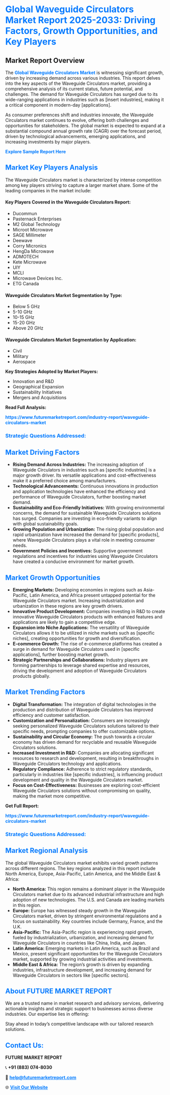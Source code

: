 <h1 style="color: #007BFF;">Global Waveguide Circulators Market Report 2025-2033: Driving Factors, Growth Opportunities, and Key Players</h1>

<section id="overview">
<h2>Market Report Overview</h2>
<p>The <a href="https://www.futuremarketreport.com/industry-report/waveguide-circulators-market" style="color: #007BFF; text-decoration: none;"><strong>Global Waveguide Circulators Market</strong></a> is witnessing significant growth, driven by increasing demand across various industries. This report delves into the key aspects of the Waveguide Circulators market, providing a comprehensive analysis of its current status, future potential, and challenges. The demand for Waveguide Circulators has surged due to its wide-ranging applications in industries such as [insert industries], making it a critical component in modern-day [applications].</p>
<p>As consumer preferences shift and industries innovate, the Waveguide Circulators market continues to evolve, offering both challenges and opportunities for stakeholders. The global market is expected to expand at a substantial compound annual growth rate (CAGR) over the forecast period, driven by technological advancements, emerging applications, and increasing investments by major players.</p>
</section>

<section id="overview">
<p><a href="https://www.futuremarketreport.com/request-sample/reportId=91918" style="color: #007BFF; text-decoration: none;"><strong>Explore Sample Report Here</strong></a></p>
</section>

<section id="key-players">
<h2 style="color: #007BFF;">Market Key Players Analysis</h2>
<p>The Waveguide Circulators market is characterized by intense competition among key players striving to capture a larger market share. Some of the leading companies in the market include:</p>
<h4>Key Players Covered in the Waveguide Circulators Report:</h4>
<ul><li>Ducommun</li><li>Pasternack Enterprises</li><li>M2 Global Technology</li><li>Microot Microwave</li><li>SAGE Millimeter</li><li>Deewave</li><li>Corry Micronics</li><li>HengDa Microwave</li><li>ADMOTECH</li><li>Kete Microwave</li><li>UIY</li><li>MCLI</li><li>Microwave Devices Inc.</li><li>ETG Canada</li></ul>
<h4>Waveguide Circulators Market Segmentation by Type:</h4>
<ul><li>Below 5 GHz</li><li>5-10 GHz</li><li>10-15 GHz</li><li>15-20 GHz</li><li>Above 20 GHz</li></ul>

<h4>Waveguide Circulators Market Segmentation by Application:</h4>
<ul><li>Civil</li><li>Military</li><li>Aerospace</li></ul>
<p><strong>Key Strategies Adopted by Market Players:</strong></p>
<ul>
<li>Innovation and R&D</li>
<li>Geographical Expansion</li>
<li>Sustainability Initiatives</li>
<li>Mergers and Acquisitions</li>
</ul>
</section>

<section>
<p><strong>Read Full Analysis: </strong></p><a href="https://www.futuremarketreport.com/industry-report/waveguide-circulators-market" style="color: #007BFF; text-decoration: none;"><strong>https://www.futuremarketreport.com/industry-report/waveguide-circulators-market</strong></a>
<h3 style="color: #007BFF;">Strategic Questions Addressed:</h3>
</section>

<section id="driving-factors">
<h2 style="color: #007BFF;">Market Driving Factors</h2>
<ul>
<li><strong>Rising Demand Across Industries:</strong> The increasing adoption of Waveguide Circulators in industries such as [specific industries] is a major growth driver. Its versatile applications and cost-effectiveness make it a preferred choice among manufacturers.</li>
<li><strong>Technological Advancements:</strong> Continuous innovations in production and application technologies have enhanced the efficiency and performance of Waveguide Circulators, further boosting market demand.</li>
<li><strong>Sustainability and Eco-Friendly Initiatives:</strong> With growing environmental concerns, the demand for sustainable Waveguide Circulators solutions has surged. Companies are investing in eco-friendly variants to align with global sustainability goals.</li>
<li><strong>Growing Population and Urbanization:</strong> The rising global population and rapid urbanization have increased the demand for [specific products], where Waveguide Circulators plays a vital role in meeting consumer needs.</li>
<li><strong>Government Policies and Incentives:</strong> Supportive government regulations and incentives for industries using Waveguide Circulators have created a conducive environment for market growth.</li>
</ul>
</section>

<section id="growth-opportunities">
<h2 style="color: #007BFF;">Market Growth Opportunities</h2>
<ul>
<li><strong>Emerging Markets:</strong> Developing economies in regions such as Asia-Pacific, Latin America, and Africa present untapped potential for the Waveguide Circulators market. Increasing industrialization and urbanization in these regions are key growth drivers.</li>
<li><strong>Innovative Product Development:</strong> Companies investing in R&D to create innovative Waveguide Circulators products with enhanced features and applications are likely to gain a competitive edge.</li>
<li><strong>Expansion into Niche Applications:</strong> The versatility of Waveguide Circulators allows it to be utilized in niche markets such as [specific niches], creating opportunities for growth and diversification.</li>
<li><strong>E-commerce Growth:</strong> The rise of e-commerce platforms has created a surge in demand for Waveguide Circulators used in [specific applications], further boosting market growth.</li>
<li><strong>Strategic Partnerships and Collaborations:</strong> Industry players are forming partnerships to leverage shared expertise and resources, driving the development and adoption of Waveguide Circulators products globally.</li>
</ul>
</section>

<section id="trending-factors">
<h2 style="color: #007BFF;">Market Trending Factors</h2>
<ul>
<li><strong>Digital Transformation:</strong> The integration of digital technologies in the production and distribution of Waveguide Circulators has improved efficiency and customer satisfaction.</li>
<li><strong>Customization and Personalization:</strong> Consumers are increasingly seeking personalized Waveguide Circulators solutions tailored to their specific needs, prompting companies to offer customizable options.</li>
<li><strong>Sustainability and Circular Economy:</strong> The push towards a circular economy has driven demand for recyclable and reusable Waveguide Circulators solutions.</li>
<li><strong>Increased Investment in R&D:</strong> Companies are allocating significant resources to research and development, resulting in breakthroughs in Waveguide Circulators technology and applications.</li>
<li><strong>Regulatory Compliance:</strong> Adherence to strict regulatory standards, particularly in industries like [specific industries], is influencing product development and quality in the Waveguide Circulators market.</li>
<li><strong>Focus on Cost-Effectiveness:</strong> Businesses are exploring cost-efficient Waveguide Circulators solutions without compromising on quality, making the market more competitive.</li>
</ul>
</section>

<section>
<p><strong>Get Full Report: </strong></p><a href="https://www.futuremarketreport.com/industry-report/waveguide-circulators-market" style="color: #007BFF; text-decoration: none;"><strong>https://www.futuremarketreport.com/industry-report/waveguide-circulators-market</strong></a>
<h3 style="color: #007BFF;">Strategic Questions Addressed:</h3>
</section>


<section id="regional-analysis">
<h2 style="color: #007BFF;">Market Regional Analysis</h2>
<p>The global Waveguide Circulators market exhibits varied growth patterns across different regions. The key regions analyzed in this report include North America, Europe, Asia-Pacific, Latin America, and the Middle East & Africa:</p>
<ul>
<li><strong>North America:</strong> This region remains a dominant player in the Waveguide Circulators market due to its advanced industrial infrastructure and high adoption of new technologies. The U.S. and Canada are leading markets in this region.</li>
<li><strong>Europe:</strong> Europe has witnessed steady growth in the Waveguide Circulators market, driven by stringent environmental regulations and a focus on sustainability. Key countries include Germany, France, and the U.K.</li>
<li><strong>Asia-Pacific:</strong> The Asia-Pacific region is experiencing rapid growth, fueled by industrialization, urbanization, and increasing demand for Waveguide Circulators in countries like China, India, and Japan.</li>
<li><strong>Latin America:</strong> Emerging markets in Latin America, such as Brazil and Mexico, present significant opportunities for the Waveguide Circulators market, supported by growing industrial activities and investments.</li>
<li><strong>Middle East & Africa:</strong> The region’s growth is driven by expanding industries, infrastructure development, and increasing demand for Waveguide Circulators in sectors like [specific sectors].</li>
</ul>
</section>

<footer>
<h2 style="color: #007BFF;">About FUTURE MARKET REPORT</h2>
<p>We are a trusted name in market research and advisory services, delivering actionable insights and strategic support to businesses across diverse industries. Our expertise lies in offering:</p>

<p>Stay ahead in today’s competitive landscape with our tailored research solutions.</p>

<h2 style="color: #007BFF;">Contact Us:</h2>
<p><strong>FUTURE MARKET REPORT</strong></p>
<p>📞 <strong>+91 (883) 074-8030</strong></p>
<p>📧 <strong><a href="mailto:help@futuremarketreport.com" style="color: #007BFF;">help@futuremarketreport.com</a></strong></p>
<p>🌐 <strong><a href="https://www.futuremarketreport.com/" style="color: #007BFF;">Visit Our Website</a></strong></p>
</footer>